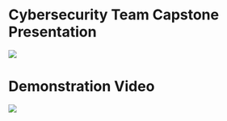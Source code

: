 # Cybersecurity Team Capstone Presentation
[![](http://img.youtube.com/vi/lEkYR-3ZpNw/0.jpg)](http://www.youtube.com/watch?v=lEkYR-3ZpNw "Cybersecurity Team Capstone Presentation")

# Demonstration Video
[![](http://img.youtube.com/vi/jA4pCI7YzpY/0.jpg)](http://www.youtube.com/watch?v=jA4pCI7YzpY "Demonstration Video")
